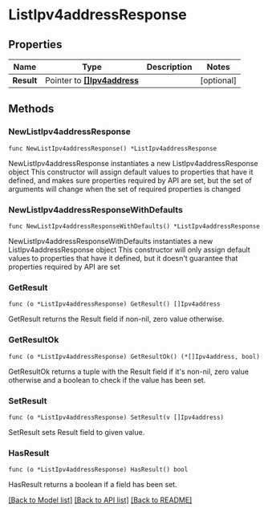 # ListIpv4addressResponse

## Properties

Name | Type | Description | Notes
------------ | ------------- | ------------- | -------------
**Result** | Pointer to [**[]Ipv4address**](Ipv4address.md) |  | [optional] 

## Methods

### NewListIpv4addressResponse

`func NewListIpv4addressResponse() *ListIpv4addressResponse`

NewListIpv4addressResponse instantiates a new ListIpv4addressResponse object
This constructor will assign default values to properties that have it defined,
and makes sure properties required by API are set, but the set of arguments
will change when the set of required properties is changed

### NewListIpv4addressResponseWithDefaults

`func NewListIpv4addressResponseWithDefaults() *ListIpv4addressResponse`

NewListIpv4addressResponseWithDefaults instantiates a new ListIpv4addressResponse object
This constructor will only assign default values to properties that have it defined,
but it doesn't guarantee that properties required by API are set

### GetResult

`func (o *ListIpv4addressResponse) GetResult() []Ipv4address`

GetResult returns the Result field if non-nil, zero value otherwise.

### GetResultOk

`func (o *ListIpv4addressResponse) GetResultOk() (*[]Ipv4address, bool)`

GetResultOk returns a tuple with the Result field if it's non-nil, zero value otherwise
and a boolean to check if the value has been set.

### SetResult

`func (o *ListIpv4addressResponse) SetResult(v []Ipv4address)`

SetResult sets Result field to given value.

### HasResult

`func (o *ListIpv4addressResponse) HasResult() bool`

HasResult returns a boolean if a field has been set.


[[Back to Model list]](../README.md#documentation-for-models) [[Back to API list]](../README.md#documentation-for-api-endpoints) [[Back to README]](../README.md)



